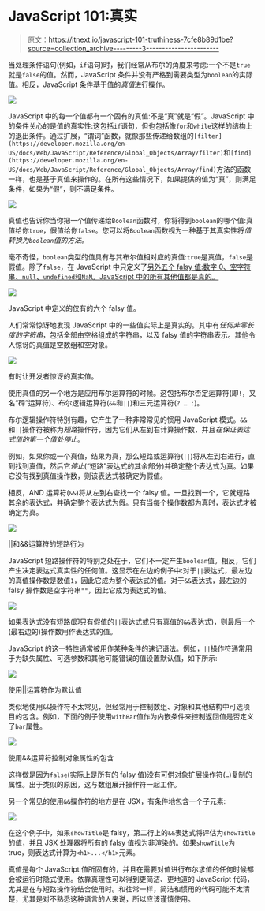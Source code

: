 # JavaScript 101:真实

> 原文：<https://itnext.io/javascript-101-truthiness-7cfe8b89d1be?source=collection_archive---------3----------------------->

当处理条件语句(例如，`if`语句)时，我们经常从布尔的角度来考虑:一个不是`true`就是`false`的值。然而，JavaScript 条件并没有严格到需要类型为`boolean`的实际值。相反，JavaScript 条件基于值的*真值*进行操作。

![](img/4a38404dab53e8702d1e5d9a6862b598.png)

JavaScript 中的每一个值都有一个固有的真值:不是“真”就是“假”。JavaScript 中的条件关心的是值的真实性:这包括`if`语句，但也包括像`for`和`while`这样的结构上的退出条件。通过扩展，“谓词”函数，就像那些传递给数组的`[filter](https://developer.mozilla.org/en-US/docs/Web/JavaScript/Reference/Global_Objects/Array/filter)`和`[find](https://developer.mozilla.org/en-US/docs/Web/JavaScript/Reference/Global_Objects/Array/find)`方法的函数一样，也是基于真值来操作的。在所有这些情况下，如果提供的值为“真”，则满足条件，如果为“假”，则不满足条件。

![](img/f7788e3e7e315028e4510eb592379ba6.png)

真值也告诉你当你把一个值传递给`Boolean`函数时，你将得到`boolean`的哪个值:真值给你`true`，假值给你`false`。您可以将`Boolean`函数视为一种基于其真实性将*值转换为`boolean`值的方法。*

毫不奇怪，`boolean`类型的值具有与其布尔值相对应的真值:`true`是真值，`false`是假值。除了`false`，在 JavaScript 中只定义了[另外五个 falsy 值:数字 0、空字符串、`null`、`undefined`和`NaN`。JavaScript 中的所有其他值都是真的。](https://developer.mozilla.org/en-US/docs/Glossary/Falsy)

![](img/06fde3bb5b07767a4dc24d0d785b78b1.png)

JavaScript 中定义的仅有的六个 falsy 值。

人们常常惊讶地发现 JavaScript 中的一些值实际上是真实的。其中有*任何非零长度的字符串*，包括全部由空格组成的字符串，以及 falsy 值的字符串表示。其他令人惊讶的真值是空数组和空对象。

![](img/0f3daa713d0d71c4f3ecaef0b07be5fb.png)

有时让开发者惊讶的真实值。

使用真值的另一个地方是应用布尔运算符的时候。这包括布尔否定运算符(即`!`，又名“砰”运算符)、布尔逻辑运算符(`&&`和`||`)和三元运算符(`? … :`)。

布尔逻辑操作符特别有趣，它产生了一种非常常见的惯用 JavaScript 模式。`&&`和`||`操作符被称为*短路*操作符，因为它们从左到右计算操作数，并且*在保证表达式值的第一个值处停止*。

例如，如果你或一个真值，结果为真，那么短路或运算符(`||`)将从左到右进行，直到找到真值，然后它*停止*(“短路”表达式的其余部分)并确定整个表达式为真。如果它没有找到真值操作数，则该表达式被确定为假值。

相反，AND 运算符(`&&`)将从左到右查找一个 falsy 值。一旦找到一个，它就短路其余的表达式，并确定整个表达式为假。只有当每个操作数都为真时，表达式才被确定为真。

![](img/5ccc87866e3fd424026bee9885a8dbf0.png)

||和&&运算符的短路行为

JavaScript 短路操作符的特别之处在于，它们不一定产生`boolean`值。相反，它们产生决定表达式真实性的任何值。这显示在左边的例子中:对于`||`表达式，最左边的真值操作数是数值`1`，因此它成为整个表达式的值。对于`&&`表达式，最左边的 falsy 操作数是空字符串`""`，因此它成为表达式的值。

![](img/af7a5a4b2a920dbb71e8615de018db12.png)

如果表达式没有短路(即只有假值的`||`表达式或只有真值的`&&`表达式)，则最后一个(最右边的)操作数用作表达式的值。

JavaScript 的这一特性通常被用作某种条件的速记语法。例如，`||`操作符通常用于为缺失属性、可选参数和其他可能错误的值设置默认值，如下所示:

![](img/60ebc01b598823438d1e2473bcc14dfe.png)

使用||运算符作为默认值

类似地使用`&&`操作符不太常见，但经常用于控制数组、对象和其他结构中可选项目的包含。例如，下面的例子使用`withBar`值作为内嵌条件来控制返回值是否定义了`bar`属性。

![](img/4970e05840c51fa625c5f2283dc9aac8.png)

使用&&运算符控制对象属性的包含

这样做是因为`false`(实际上是所有的 falsy 值)没有可供对象扩展操作符(`…`)复制的属性。出于类似的原因，这与数组展开操作符一起工作。

另一个常见的使用`&&`操作符的地方是在 JSX，有条件地包含一个子元素:

![](img/61e2ea76ce2f3406149e1362ae4a9340.png)

在这个例子中，如果`showTitle`是 falsy，第二行上的`&&`表达式将评估为`showTitle`的值，并且 JSX 处理器将所有的 falsy 值视为非渲染的。如果`showTitle`为 true，则表达式计算为`<h1>...</h1>`元素。

真值是每个 JavaScript 值所固有的，并且在需要对值进行布尔求值的任何时候都会被运行时隐式使用。依靠真理性可以得到更简洁、更地道的 JavaScript 代码，尤其是在与短路操作符结合使用时。和往常一样，简洁和惯用的代码可能不太清楚，尤其是对不熟悉这种语言的人来说，所以应该谨慎使用。
